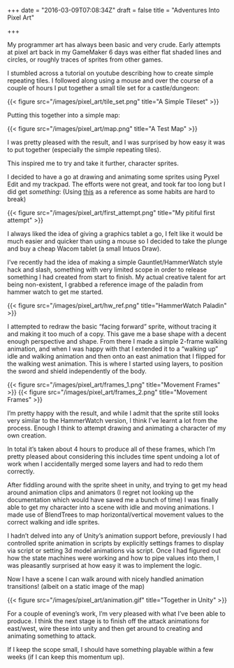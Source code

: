 +++
date = "2016-03-09T07:08:34Z"
draft = false
title = "Adventures Into Pixel Art"

+++


My programmer art has always been basic and very crude. Early attempts at pixel art back in my GameMaker 6 days was either flat shaded lines and circles, or roughly traces of sprites from other games.


I stumbled across a tutorial on youtube describing how to create simple repeating tiles. I followed along using a mouse and over the course of a couple of hours I put together a small tile set for a castle/dungeon:

{{< figure src="/images/pixel_art/tile_set.png" title="A Simple Tileset" >}}



Putting this together into a simple map:

{{< figure src="/images/pixel_art/map.png" title="A Test Map" >}}



I was pretty pleased with the result, and I was surprised by how easy it was to put together (especially the simple repeating tiles).


This inspired me to try and take it further, character sprites.


I decided to have a go at drawing and animating some sprites using Pyxel Edit and my trackpad. The efforts were not great, and took far too long but I did get *something*: (Using [this](https://www.reddit.com/r/PixelArt/comments/48ddm8/occcnewbie_first_time_pixel_art_tried_to_make_an/") as a reference as some habits are hard to break)

{{< figure src="/images/pixel_art/first_attempt.png" title="My pitiful first attempt" >}}



I always liked the idea of giving a graphics tablet a go, I felt like it would be much easier and quicker than using a mouse so I decided to take the plunge and buy a cheap Wacom tablet (a small Intuos Draw).


I’ve recently had the idea of making a simple Gauntlet/HammerWatch style hack and slash, something with very limited scope in order to release something I had created from start to finish. My actual creative talent for art being non-existent, I grabbed a reference image of the paladin from hammer watch to get me started.

{{< figure src="/images/pixel_art/hw_ref.png" title="HammerWatch Paladin" >}}



I attempted to redraw the basic “facing forward” sprite, without tracing it and making it too much of a copy. This gave me a base shape with a decent enough perspective and shape. From there I made a simple 2-frame walking animation, and when I was happy with that I extended it to a “walking up” idle and walking animation and then onto an east animation that I flipped for the walking west animation. This is where I started using layers, to position the sword and shield independently of the body.

{{< figure src="/images/pixel_art/frames_1.png" title="Movement Frames" >}}
{{< figure src="/images/pixel_art/frames_2.png" title="Movement Frames" >}}

I’m pretty happy with the result, and while I admit that the sprite still looks very similar to the HammerWatch version, I think I’ve learnt a lot from the process. Enough I think to attempt drawing and animating a character of my own creation.



In total it’s taken about 4 hours to produce all of these frames, which I’m pretty pleased about considering this includes time spent undoing a lot of work when I accidentally merged some layers and had to redo them correctly.



After fiddling around with the sprite sheet in unity, and trying to get my head around animation clips and animators (I regret not looking up the documentation which would have saved me a bunch of time) I was finally able to get my character into a scene with idle and moving animations. I made use of BlendTrees to map horizontal/vertical movement values to the correct walking and idle sprites.



I hadn’t delved into any of Unity’s animation support before, previously I had controlled sprite animation in scripts by explicitly settings frames to display via script or setting 3d model animations via script. Once I had figured out how the state machines were working and how to pipe values into them, I was pleasantly surprised at how easy it was to implement the logic.



Now I have a scene I can walk around with nicely handled animation transitions! (albeit on a static image of the map)

{{< figure src="/images/pixel_art/animation.gif" title="Together in Unity" >}}




For a couple of evening’s work, I’m very pleased with what I’ve been able to produce. I think the next stage is to finish off the attack animations for east/west, wire these into unity and then get around to creating and animating something to attack.

If I keep the scope small, I should have something playable within a few weeks (if I can keep this momentum up).